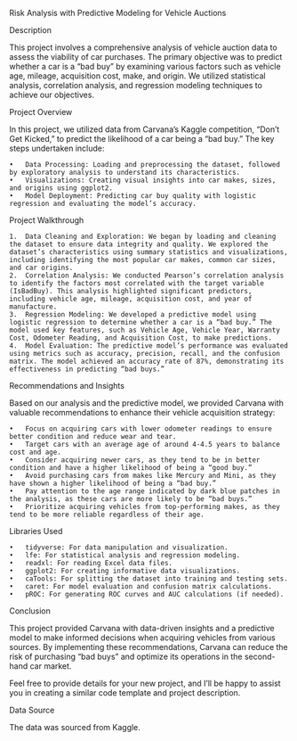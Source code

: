 Risk Analysis with Predictive Modeling for Vehicle Auctions

Description

This project involves a comprehensive analysis of vehicle auction data to assess the viability of car purchases. The primary objective was to predict whether a car is a “bad buy” by examining various factors such as vehicle age, mileage, acquisition cost, make, and origin. We utilized statistical analysis, correlation analysis, and regression modeling techniques to achieve our objectives.

Project Overview

In this project, we utilized data from Carvana’s Kaggle competition, “Don’t Get Kicked,” to predict the likelihood of a car being a “bad buy.” The key steps undertaken include:

	•	Data Processing: Loading and preprocessing the dataset, followed by exploratory analysis to understand its characteristics.
	•	Visualizations: Creating visual insights into car makes, sizes, and origins using ggplot2.
	•	Model Deployment: Predicting car buy quality with logistic regression and evaluating the model’s accuracy.

Project Walkthrough

	1.	Data Cleaning and Exploration: We began by loading and cleaning the dataset to ensure data integrity and quality. We explored the dataset’s characteristics using summary statistics and visualizations, including identifying the most popular car makes, common car sizes, and car origins.
	2.	Correlation Analysis: We conducted Pearson’s correlation analysis to identify the factors most correlated with the target variable (IsBadBuy). This analysis highlighted significant predictors, including vehicle age, mileage, acquisition cost, and year of manufacture.
	3.	Regression Modeling: We developed a predictive model using logistic regression to determine whether a car is a “bad buy.” The model used key features, such as Vehicle Age, Vehicle Year, Warranty Cost, Odometer Reading, and Acquisition Cost, to make predictions.
	4.	Model Evaluation: The predictive model’s performance was evaluated using metrics such as accuracy, precision, recall, and the confusion matrix. The model achieved an accuracy rate of 87%, demonstrating its effectiveness in predicting “bad buys.”

Recommendations and Insights

Based on our analysis and the predictive model, we provided Carvana with valuable recommendations to enhance their vehicle acquisition strategy:

	•	Focus on acquiring cars with lower odometer readings to ensure better condition and reduce wear and tear.
	•	Target cars with an average age of around 4-4.5 years to balance cost and age.
	•	Consider acquiring newer cars, as they tend to be in better condition and have a higher likelihood of being a “good buy.”
	•	Avoid purchasing cars from makes like Mercury and Mini, as they have shown a higher likelihood of being a “bad buy.”
	•	Pay attention to the age range indicated by dark blue patches in the analysis, as these cars are more likely to be “bad buys.”
	•	Prioritize acquiring vehicles from top-performing makes, as they tend to be more reliable regardless of their age.

Libraries Used

	•	tidyverse: For data manipulation and visualization.
	•	lfe: For statistical analysis and regression modeling.
	•	readxl: For reading Excel data files.
	•	ggplot2: For creating informative data visualizations.
	•	caTools: For splitting the dataset into training and testing sets.
	•	caret: For model evaluation and confusion matrix calculations.
	•	pROC: For generating ROC curves and AUC calculations (if needed).

Conclusion

This project provided Carvana with data-driven insights and a predictive model to make informed decisions when acquiring vehicles from various sources. By implementing these recommendations, Carvana can reduce the risk of purchasing “bad buys” and optimize its operations in the second-hand car market.

Feel free to provide details for your new project, and I’ll be happy to assist you in creating a similar code template and project description.

Data Source

The data was sourced from Kaggle.
